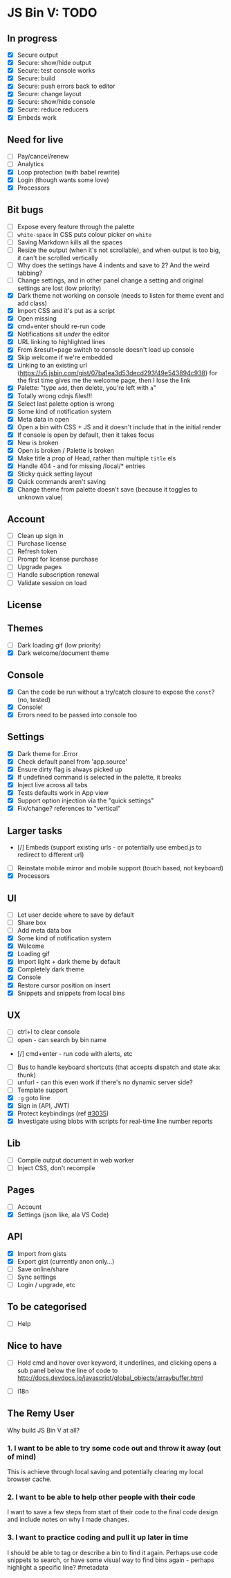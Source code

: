 # JS Bin V: TODO

## In progress

- [x] Secure output
- [x] Secure: show/hide output
- [x] Secure: test console works
- [x] Secure: build
- [x] Secure: push errors back to editor
- [x] Secure: change layout
- [x] Secure: show/hide console
- [x] Secure: reduce reducers
- [x] Embeds work

## Need for live

- [ ] Pay/cancel/renew
- [ ] Analytics
- [x] Loop protection (with babel rewrite)
- [x] Login (though wants some love)
- [x] Processors

## Bit bugs

- [ ] Expose every feature through the palette
- [ ] `white-space` in CSS puts colour picker on `white`
- [ ] Saving Markdown kills all the spaces
- [ ] Resize the output (when it's not scrollable), and when output is too big, it can't be scrolled vertically
- [ ] Why does the settings have 4 indents and save to 2? And the weird tabbing?
- [ ] Change settings, and in other panel change a setting and original settings are lost (low priority)
- [x] Dark theme not working on console (needs to listen for theme event and add class)
- [x] Import CSS and it's put as a script
- [x] Open missing
- [x] cmd+enter should re-run code
- [x] Notifications sit *under* the editor
- [x] URL linking to highlighted lines
- [x] From &result=page switch to console doesn't load up console
- [x] Skip welcome if we're embedded
- [x] Linking to an existing url (https://v5.jsbin.com/gist/07ba1ea3d53decd293f49e543894c938) for the first time gives me the welcome page, then I lose the link
- [x] Palette: "type `add`, then delete, you're left with `a`"
- [x] Totally wrong cdnjs files!!!
- [x] Select last palette option is wrong
- [x] Some kind of notification system
- [x] Meta data in open
- [x] Open a bin with CSS + JS and it doesn't include that in the initial render
- [x] If console is open by default, then it takes focus
- [x] New is broken
- [x] Open is broken / Palette is broken
- [x] Make title a prop of Head, rather than multiple `title` els
- [x] Handle 404 - and for missing /local/* entries
- [x] Sticky quick setting layout
- [x] Quick commands aren't saving
- [x] Change theme from palette doesn't save (because it toggles to unknown value)

## Account

- [ ] Clean up sign in
- [ ] Purchase license
- [ ] Refresh token
- [ ] Prompt for license purchase
- [ ] Upgrade pages
- [ ] Handle subscription renewal
- [ ] Validate session on load

## License



## Themes

- [ ] Dark loading gif (low priority)
- [x] Dark welcome/document theme

## Console

- [x] Can the code be run without a try/catch closure to expose the `const`? (no, tested)
- [x] Console!
- [x] Errors need to be passed into console too

## Settings

- [x] Dark theme for .Error
- [x] Check default panel from 'app.source'
- [x] Ensure dirty flag is always picked up
- [x] If undefined command is selected in the palette, it breaks
- [x] Inject live across all tabs
- [x] Tests defaults work in App view
- [x] Support option injection via the "quick settings"
- [x] Fix/change? references to "vertical"

## Larger tasks

- [/] Embeds (support existing urls - or potentially use embed.js to redirect to different url)
- [ ] Reinstate mobile mirror and mobile support (touch based, not keyboard)
- [x] Processors

## UI

- [ ] Let user decide where to save by default
- [ ] Share box
- [ ] Add meta data box
- [x] Some kind of notification system
- [x] Welcome
- [x] Loading gif
- [x] Import light + dark theme by default
- [x] Completely dark theme
- [x] Console
- [x] Restore cursor position on insert
- [x] Snippets and snippets from local bins

## UX

- [ ] ctrl+l to clear console
- [ ] open - can search by bin name
- [/] cmd+enter - run code with alerts, etc
- [ ] Bus to handle keyboard shortcuts (that accepts dispatch and state aka: thunk)
- [ ] unfurl - can this even work if there's no dynamic server side?
- [ ] Template support
- [x] `:g` goto line
- [x] Sign in (API, JWT)
- [x] Protect keybindings (ref [#3035](https://github.com/jsbin/jsbin/issues/3035))
- [x] Investigate using blobs with scripts for real-time line number reports

## Lib

- [ ] Compile output document in web worker
- [ ] Inject CSS, don't recompile

## Pages

- [ ] Account
- [x] Settings (json like, ala VS Code)

## API

- [x] Import from gists
- [x] Export gist (currently anon only…)
- [ ] Save online/share
- [ ] Sync settings
- [ ] Login / upgrade, etc

## To be categorised

- [ ] Help

## Nice to have

- [ ] Hold cmd and hover over keyword, it underlines, and clicking opens a sub panel below the line of code to http://docs.devdocs.io/javascript/global_objects/arraybuffer.html
- [ ] i18n


## The Remy User

Why build JS Bin V at all?

### 1. I want to be able to try some code out and throw it away (out of mind)

This is achieve through local saving and potentially clearing my local browser cache.

### 2. I want to be able to help other people with their code

I want to save a few steps from start of their code to the final code design and include notes on why I made changes.

### 3. I want to practice coding and pull it up later in time

I should be able to tag or describe a bin to find it again. Perhaps use code snippets to search, or have some visual way to find bins again - perhaps highlight a specific line? #metadata
